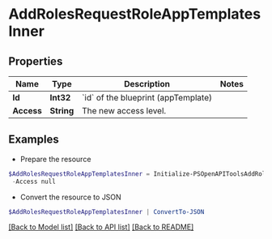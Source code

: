 # AddRolesRequestRoleAppTemplatesInner
## Properties

Name | Type | Description | Notes
------------ | ------------- | ------------- | -------------
**Id** | **Int32** | &#x60;id&#x60; of the blueprint (appTemplate) | 
**Access** | **String** | The new access level. | 

## Examples

- Prepare the resource
```powershell
$AddRolesRequestRoleAppTemplatesInner = Initialize-PSOpenAPIToolsAddRolesRequestRoleAppTemplatesInner  -Id null `
 -Access null
```

- Convert the resource to JSON
```powershell
$AddRolesRequestRoleAppTemplatesInner | ConvertTo-JSON
```

[[Back to Model list]](../README.md#documentation-for-models) [[Back to API list]](../README.md#documentation-for-api-endpoints) [[Back to README]](../README.md)

